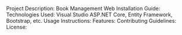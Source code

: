 Project Description: Book Management Web 
Installation Guide: 
Technologies Used:  Visual Studio ASP.NET Core, Entity Framework, Bootstrap, etc.
Usage Instructions: 
Features:
Contributing Guidelines:
License: 
